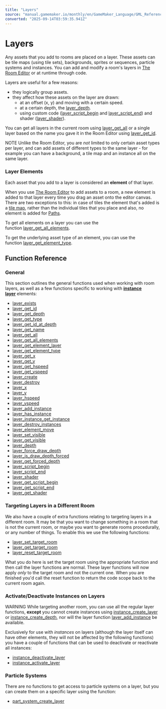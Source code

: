 ```yaml
---
title: "Layers"
source: "manual.gamemaker.io/monthly/en/GameMaker_Language/GML_Reference/Asset_Management/Rooms/General_Layer_Functions/General_Layer_Functions.htm"
converted: "2025-09-14T03:59:35.941Z"
---
```


# Layers

Any assets that you add to rooms are placed on a layer. These assets can be tile maps (using tile sets), backgrounds, sprites or sequences, particle systems and instances. You can add and modify a room's layers in [The Room Editor](../../../../../The_Asset_Editors/Rooms.md) or at runtime through code.

Layers are useful for a few reasons:

-   they logically group assets.
-   they affect how these assets on the layer are drawn:
    -   at an offset (x, y) and moving with a certain speed.
    -   at a certain depth, the [layer\_depth](layer_depth.md).
    -   using custom code ([layer\_script\_begin](layer_script_begin.md) and [layer\_script\_end](layer_script_end.md)) and shader ([layer\_shader](layer_shader.md)).

You can get all layers in the current room using [layer\_get\_all](layer_get_all.md) or a single layer based on the name you gave it in the Room Editor using [layer\_get\_id](layer_get_id.md).

NOTE Unlike the Room Editor, you are _not_ limited to only certain asset types per layer, and can add assets of different types to the same layer - for example you can have a background, a tile map and an instance all on the same layer.

### Layer Elements

Each asset that you add to a layer is considered an **element** of that layer.

When you use [The Room Editor](../../../../../The_Asset_Editors/Rooms.md) to add assets to a room, a new element is added to that layer every time you drag an asset onto the editor canvas. There are two exceptions to this: in case of tiles the element that's added is a [tile map](../Tile_Map_Layers/Tile_Map_Layers.md), rather than the individual tiles that you place and also, no element is added for [Paths](../../Paths/Paths.md).

To get all elements on a layer you can use the function [layer\_get\_all\_elements](layer_get_all_elements.md).

To get the underlying asset type of an element, you can use the function [layer\_get\_element\_type](layer_get_element_type.md).

## Function Reference

### General

This section outlines the general functions used when working with room layers, as well as a few functions specific to working with **[instance layer](../../../../../The_Asset_Editors/Room_Properties/Layer_Properties.md)** elements:

-   [layer\_exists](layer_exists.md)
-   [layer\_get\_id](layer_get_id.md)
-   [layer\_get\_depth](layer_get_depth.md)
-   [layer\_get\_type](layer_get_type.md)
-   [layer\_get\_id\_at\_depth](layer_get_id_at_depth.md)
-   [layer\_get\_name](layer_get_name.md)
-   [layer\_get\_all](layer_get_all.md)
-   [layer\_get\_all\_elements](layer_get_all_elements.md)
-   [layer\_get\_element\_layer](layer_get_element_layer.md)
-   [layer\_get\_element\_type](layer_get_element_type.md)
-   [layer\_get\_x](layer_get_x.md)
-   [layer\_get\_y](layer_get_y.md)
-   [layer\_get\_hspeed](layer_get_hspeed.md)
-   [layer\_get\_vspeed](layer_get_vspeed.md)
-   [layer\_create](layer_create.md)
-   [layer\_destroy](layer_destroy.md)
-   [layer\_x](layer_x.md)
-   [layer\_y](layer_y.md)
-   [layer\_hspeed](layer_hspeed.md)
-   [layer\_vspeed](layer_vspeed.md)
-   [layer\_add\_instance](layer_add_instance.md)
-   [layer\_has\_instance](layer_has_instance.md)
-   [layer\_instance\_get\_instance](layer_instance_get_instance.md)
-   [layer\_destroy\_instances](layer_destroy_instances.md)
-   [layer\_element\_move](layer_element_move.md)
-   [layer\_set\_visible](layer_set_visible.md)
-   [layer\_get\_visible](layer_get_visible.md)
-   [layer\_depth](layer_depth.md)
-   [layer\_force\_draw\_depth](layer_force_draw_depth.md)
-   [layer\_is\_draw\_depth\_forced](layer_is_draw_depth_forced.md)
-   [layer\_get\_forced\_depth](layer_get_forced_depth.md)
-   [layer\_script\_begin](layer_script_begin.md)
-   [layer\_script\_end](layer_script_end.md)
-   [layer\_shader](layer_shader.md)
-   [layer\_get\_script\_begin](layer_get_script_begin.md)
-   [layer\_get\_script\_end](layer_get_script_end.md)
-   [layer\_get\_shader](layer_get_shader.md)

### Targeting Layers in a Different Room

We also have a couple of extra functions relating to targeting layers in a different room. It may be that you want to change something in a room that is not the current room, or maybe you want to generate rooms procedurally, or any number of things. To enable this we use the following functions:

-   [layer\_set\_target\_room](layer_set_target_room.md)
-   [layer\_get\_target\_room](layer_get_target_room.md)
-   [layer\_reset\_target\_room](layer_reset_target_room.md)

What you do here is set the target room using the appropriate function and then call the layer functions are normal. These layer functions will now apply _only_ to the target room and not the current one. When you are finished you'd call the reset function to return the code scope back to the current room again.

### Activate/Deactivate Instances on Layers

WARNING While targeting another room, you can use all the regular layer functions, **except** you cannot create instances using [instance\_create\_layer](../../Instances/instance_create_layer.md) or [instance\_create\_depth](../../Instances/instance_create_depth.md), nor will the layer function [layer\_add\_instance](layer_add_instance.md) be available.

Exclusively for use with _instances_ on layers (although the layer itself can have other elements, they will not be affected by the following functions) you have a couple of functions that can be used to deactivate or reactivate all instances:

-   [instance\_deactivate\_layer](../../Instances/Deactivating_Instances/instance_deactivate_layer.md)
-   [instance\_activate\_layer](../../Instances/Deactivating_Instances/instance_activate_layer.md)

### Particle Systems

There are no functions to get access to particle systems on a layer, but you can create them on a specific layer using the function:

-   [part\_system\_create\_layer](../../../Drawing/Particles/Particle_Systems/part_system_create_layer.md)